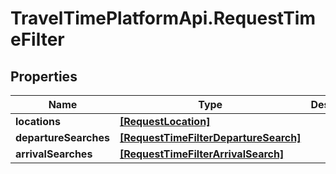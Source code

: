 # TravelTimePlatformApi.RequestTimeFilter

## Properties
Name | Type | Description | Notes
------------ | ------------- | ------------- | -------------
**locations** | [**[RequestLocation]**](RequestLocation.md) |  | 
**departureSearches** | [**[RequestTimeFilterDepartureSearch]**](RequestTimeFilterDepartureSearch.md) |  | [optional] 
**arrivalSearches** | [**[RequestTimeFilterArrivalSearch]**](RequestTimeFilterArrivalSearch.md) |  | [optional] 


